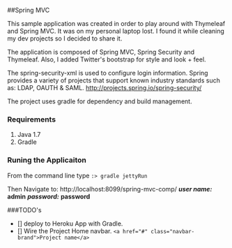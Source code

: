 ##Spring MVC 

This sample application was created in order to play around with Thymeleaf and Spring MVC.  It was on my personal laptop lost. I found it while cleaning my dev projects so I decided to share it.

The application is composed of Spring MVC, Spring Security and Thymeleaf.  Also, I added Twitter's bootstrap for style and look + feel.

The spring-security-xml is used to configure login information.  Spring provides a variety of projects that support known industry standards such as: LDAP, OAUTH & SAML. http://projects.spring.io/spring-security/

The project uses gradle for dependency and build management.

### Requirements
1. Java 1.7
2. Gradle

### Runing the Applicaiton
From the command line type ```:> gradle jettyRun```

Then Navigate to: http://localhost:8099/spring-mvc-comp/
***user name:*** **admin**
***password:*** **password**

###TODO's
- [] deploy to Heroku App with Gradle.
- [] Wire the Project Home navbar. ```<a href="#" class="navbar-brand">Project name</a>```
